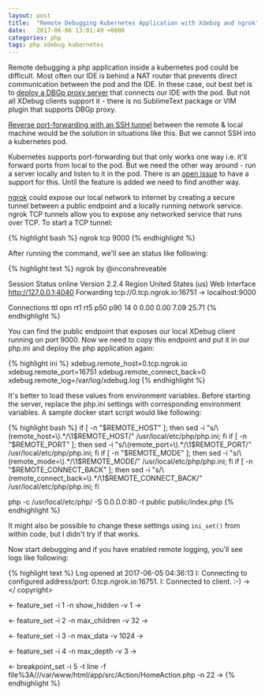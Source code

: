 ```yaml
---
layout: post
title:  "Remote Debugging Kubernetes Application with Xdebug and ngrok"
date:   2017-06-06 13:01:49 +0000
categories: php
tags: php xdebug kubernetes
---
```


Remote debugging a php application inside a kubernetes pod could be difficult. Most often our IDE is behind a NAT router that prevents direct communication between the pod and the IDE. In these case, out best bet is to [deploy a DBGp proxy server](https://derickrethans.nl/debugging-with-multiple-users.html) that connects our IDE with the pod. But not all XDebug clients support it - there is no SublimeText package or VIM plugin that supports DBGp proxy.

[Reverse port-forwarding with an SSH tunnel](https://derickrethans.nl/debugging-with-xdebug-and-firewalls.html) between the remote & local machine would be the solution in situations like this. But we cannot SSH into a kubernetes pod.

Kubernetes supports port-forwarding but that only works one way i.e. it'll forward ports from local to the pod. But we need the other way around - run a server locally and listen to it in the pod. There is an [open issue](https://github.com/kubernetes/kubernetes/issues/20227) to have a support for this.  Until the feature is added we need to find another way.

[ngrok](https://ngrok.io) could expose our local network to internet by creating a secure tunnel between a public endpoint and a locally running network service. ngrok TCP tunnels allow you to expose any networked service that runs over TCP. To start a TCP tunnel:

{% highlight bash %}
ngrok tcp 9000
{% endhighlight %}

After running the command, we'll see an status like following:

{% highlight text %}
ngrok by @inconshreveable

Session Status online
Version 2.2.4
Region United States (us)
Web Interface http://127.0.0.1:4040
Forwarding tcp://0.tcp.ngrok.io:16751 -> localhost:9000

Connections ttl opn rt1 rt5 p50 p90
  14 0 0.00 0.00 7.09 25.71
{% endhighlight %}

You can find the public endpoint that exposes our local XDebug client running on port 9000. Now we need to copy this endpoint and put it in our php.ini and deploy the php application again:

{% highlight ini %}
xdebug.remote_host=0.tcp.ngrok.io
xdebug.remote_port=16751
xdebug.remote_connect_back=0
xdebug.remote_log=/var/log/xdebug.log
{% endhighlight %}

It's better to load these values from environment variables. Before starting the server, replace the php.ini settings with corresponding environment variables. A sample docker start script would like following:

{% highlight bash %}
if [ -n "$REMOTE_HOST" ]; then sed -i "s/\(remote_host=\).*/\1$REMOTE_HOST/" /usr/local/etc/php/php.ini; fi
if [ -n "$REMOTE_PORT" ]; then sed -i "s/\(remote_port=\).*/\1$REMOTE_PORT/" /usr/local/etc/php/php.ini; fi
if [ -n "$REMOTE_MODE" ]; then sed -i "s/\(remote_mode=\).*/\1$REMOTE_MODE/" /usr/local/etc/php/php.ini; fi
if [ -n "$REMOTE_CONNECT_BACK" ]; then sed -i "s/\(remote_connect_back=\).*/\1$REMOTE_CONNECT_BACK/" /usr/local/etc/php/php.ini; fi

php -c /usr/local/etc/php/ -S 0.0.0.0:80 -t public public/index.php
{% endhighlight %}

It might also be possible to change these settings using `ini_set()` from within code, but I didn't try if that works. 


Now start debugging and if you have enabled remote logging, you'll see logs like following:

{% highlight text %}
Log opened at 2017-06-05 04:36:13
I: Connecting to configured address/port: 0.tcp.ngrok.io:16751.
I: Connected to client. :-)
-> <init xmlns="urn:debugger_protocol_v1" xmlns:xdebug="http://xdebug.org/dbgp/xdebug" fileuri="file:///var/www/html/public/index.php" language="
PHP" xdebug:language_version="5.6.30" protocol_version="1.0" appid="12" idekey="PHPSTORM"><engine version="2.5.4"><![CDATA[Xdebug]]></engine><aut
hor><![CDATA[Derick Rethans]]></author><url><![CDATA[http://xdebug.org]]></url><copyright><![CDATA[Copyright (c) 2002-2017 by Derick Rethans]]></
copyright></init>

<- feature_set -i 1 -n show_hidden -v 1
-> <response xmlns="urn:debugger_protocol_v1" xmlns:xdebug="http://xdebug.org/dbgp/xdebug" command="feature_set" transaction_id="1" feature="show
_hidden" success="1"></response>

<- feature_set -i 2 -n max_children -v 32
-> <response xmlns="urn:debugger_protocol_v1" xmlns:xdebug="http://xdebug.org/dbgp/xdebug" command="feature_set" transaction_id="2" feature="max_
children" success="1"></response>

<- feature_set -i 3 -n max_data -v 1024
-> <response xmlns="urn:debugger_protocol_v1" xmlns:xdebug="http://xdebug.org/dbgp/xdebug" command="feature_set" transaction_id="3" feature="max_
data" success="1"></response>

<- feature_set -i 4 -n max_depth -v 3
-> <response xmlns="urn:debugger_protocol_v1" xmlns:xdebug="http://xdebug.org/dbgp/xdebug" command="feature_set" transaction_id="4" feature="max_
depth" success="1"></response>

<- breakpoint_set -i 5 -t line -f file%3A///var/www/html/app/src/Action/HomeAction.php -n 22
-> <response xmlns="urn:debugger_protocol_v1" xmlns:xdebug="http://xdebug.org/dbgp/xdebug" command="breakpoint_set" transaction_id="5" id="120049
"></response>
{% endhighlight %}
